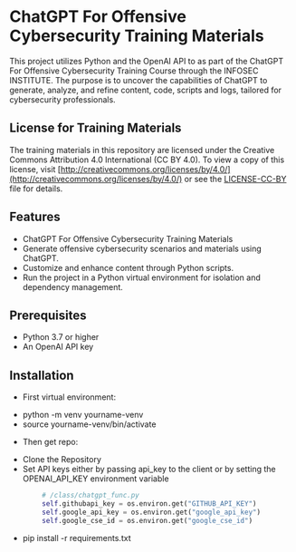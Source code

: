 # ChatGPT For Offensive Cybersecurity Training Materials

This project utilizes Python and the OpenAI API to as part of the ChatGPT For Offensive Cybersecurity Training Course through the INFOSEC INSTITUTE. The purpose is to uncover the capabilities of ChatGPT to generate, analyze, and refine content, code, scripts and logs, tailored for cybersecurity professionals.

## License for Training Materials

The training materials in this repository are licensed under the Creative Commons Attribution 4.0 International (CC BY 4.0). To view a copy of this license, visit [http://creativecommons.org/licenses/by/4.0/](http://creativecommons.org/licenses/by/4.0/) or see the [LICENSE-CC-BY](LICENSE-CC-BY) file for details.

## Features
- ChatGPT For Offensive Cybersecurity Training Materials
- Generate offensive cybersecurity scenarios and materials using ChatGPT.
- Customize and enhance content through Python scripts.
- Run the project in a Python virtual environment for isolation and dependency management.

## Prerequisites
- Python 3.7 or higher
- An OpenAI API key

## Installation
* First virtual environment:
- python -m venv yourname-venv
- source yourname-venv/bin/activate
* Then get repo:
- Clone the Repository
- Set API keys either by passing api_key to the client or by setting the OPENAI_API_KEY environment variable
```python
        # /class/chatgpt_func.py
        self.githubapi_key = os.environ.get("GITHUB_API_KEY")
        self.google_api_key = os.environ.get("google_api_key")
        self.google_cse_id = os.environ.get("google_cse_id")
```
- pip install -r requirements.txt

